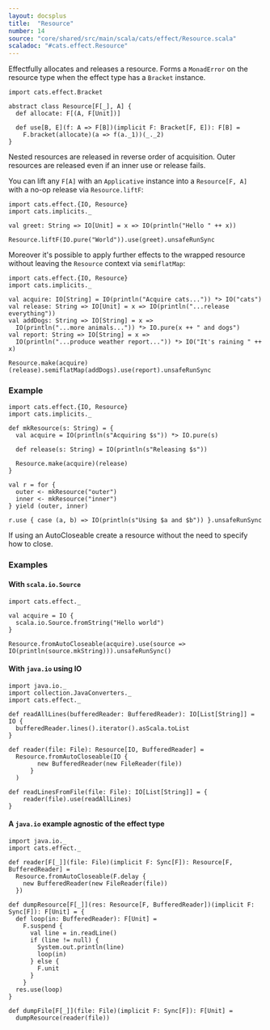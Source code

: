```yaml
---
layout: docsplus
title:  "Resource"
number: 14
source: "core/shared/src/main/scala/cats/effect/Resource.scala"
scaladoc: "#cats.effect.Resource"
---
```


Effectfully allocates and releases a resource. Forms a `MonadError` on the resource type when the effect type has a `Bracket` instance.

```tut:silent
import cats.effect.Bracket

abstract class Resource[F[_], A] {
  def allocate: F[(A, F[Unit])]

  def use[B, E](f: A => F[B])(implicit F: Bracket[F, E]): F[B] =
    F.bracket(allocate)(a => f(a._1))(_._2)
}
```

Nested resources are released in reverse order of acquisition. Outer resources are released even if an inner use or release fails.

You can lift any `F[A]` with an `Applicative` instance into a `Resource[F, A]` with a no-op release via `Resource.liftF`:

```
import cats.effect.{IO, Resource}
import cats.implicits._

val greet: String => IO[Unit] = x => IO(println("Hello " ++ x))

Resource.liftF(IO.pure("World")).use(greet).unsafeRunSync

```

Moreover it's possible to apply further effects to the wrapped resource without leaving the `Resource` context via `semiflatMap`:

```
import cats.effect.{IO, Resource}
import cats.implicits._

val acquire: IO[String] = IO(println("Acquire cats...")) *> IO("cats")
val release: String => IO[Unit] = x => IO(println("...release everything"))
val addDogs: String => IO[String] = x =>
  IO(println("...more animals...")) *> IO.pure(x ++ " and dogs")
val report: String => IO[String] = x =>
  IO(println("...produce weather report...")) *> IO("It's raining " ++ x)

Resource.make(acquire)(release).semiflatMap(addDogs).use(report).unsafeRunSync

```
### Example

```tut:silent
import cats.effect.{IO, Resource}
import cats.implicits._

def mkResource(s: String) = {
  val acquire = IO(println(s"Acquiring $s")) *> IO.pure(s)

  def release(s: String) = IO(println(s"Releasing $s"))

  Resource.make(acquire)(release)
}

val r = for {
  outer <- mkResource("outer")
  inner <- mkResource("inner")
} yield (outer, inner)

r.use { case (a, b) => IO(println(s"Using $a and $b")) }.unsafeRunSync
```

If using an AutoCloseable create a resource without the need to specify how to close.

### Examples

#### With `scala.io.Source`

```tut:silent
import cats.effect._

val acquire = IO {
  scala.io.Source.fromString("Hello world")
}

Resource.fromAutoCloseable(acquire).use(source => IO(println(source.mkString))).unsafeRunSync()
```

#### With `java.io` using IO

```tut:silent
import java.io._
import collection.JavaConverters._
import cats.effect._

def readAllLines(bufferedReader: BufferedReader): IO[List[String]] = IO {
  bufferedReader.lines().iterator().asScala.toList
}

def reader(file: File): Resource[IO, BufferedReader] =
  Resource.fromAutoCloseable(IO {
        new BufferedReader(new FileReader(file))
      }
  )

def readLinesFromFile(file: File): IO[List[String]] = {
    reader(file).use(readAllLines)
}
```

#### A `java.io` example agnostic of the effect type

```tut:silent
import java.io._
import cats.effect._

def reader[F[_]](file: File)(implicit F: Sync[F]): Resource[F, BufferedReader] =
  Resource.fromAutoCloseable(F.delay {
    new BufferedReader(new FileReader(file))
  })

def dumpResource[F[_]](res: Resource[F, BufferedReader])(implicit F: Sync[F]): F[Unit] = {
  def loop(in: BufferedReader): F[Unit] =
    F.suspend {
      val line = in.readLine()
      if (line != null) {
        System.out.println(line)
        loop(in)
      } else {
        F.unit
      }
    }
  res.use(loop)
}

def dumpFile[F[_]](file: File)(implicit F: Sync[F]): F[Unit] =
  dumpResource(reader(file))

```
